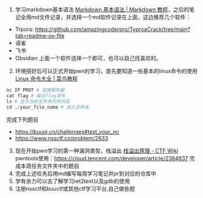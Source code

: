 1. 学习markdown基本语法 [Markdown 基本语法 | Markdown 教程](https://markdown.com.cn/basic-syntax/)，之后的笔记全用md文件记录，并选择一个md软件记录在上面，这边推荐几个软件：
  - Trpora: https://github.com/amazingcoderpro/TyproaCrack/tree/main?tab=readme-ov-file
  - 语雀
  - 飞书
  - Obsidian
  上面一个软件选择一个即可，也可以自己找喜欢的。
2. 环境搭好后可以正式开始pwn的学习，首先要知道一些基本的linux命令的使用 [Linux 命令大全 | 菜鸟教程](https://www.runoob.com/linux/linux-command-manual.html)
  ```python
  nc IP PROT # 连接服务器
  cat flag # 输出flag文件
  ls # 显示当前文件夹内的内容
  cd ./your_file_name # 进入文件夹
  ```
  完成下列题目
  - https://buuoj.cn/challenges#test_your_nc
  - https://www.nssctf.cn/problem/2633
3. 现在开始pwn学习的第一种漏洞类型，栈溢出 [栈溢出原理 - CTF Wiki](https://ctf-wiki.org/pwn/linux/user-mode/stackoverflow/x86/stackoverflow-basic/)
  pwntools使用：https://cloud.tencent.com/developer/article/2384837
  完成本周任务文件夹中的题目
4. 完成上述任务后用md编写每周学习笔记并pr到对应的仓库中
5. 学有余力可以去了解学习ret2text以及gdb的使用
6. 注册nssctf和buuctf或其他ctf学习平台,自己做些题
